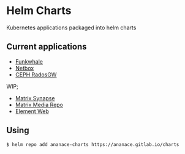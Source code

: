 Helm Charts
===========

Kubernetes applications packaged into helm charts

Current applications
--------------------

- [Funkwhale](charts/funkwhale)
- [Netbox](charts/netbox)
- [CEPH RadosGW](charts/radosgw)

WIP;
- [Matrix Synapse](charts/matrix-synapse)
- [Matrix Media Repo](charts/matrix-media-repo)
- [Element Web](charts/element-web)

Using
-----

`$ helm repo add ananace-charts https://ananace.gitlab.io/charts`

